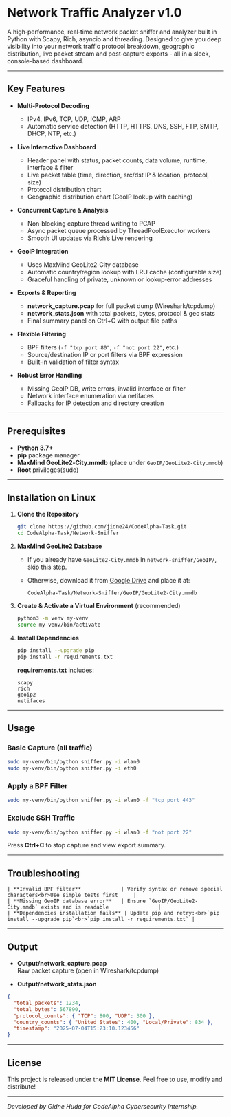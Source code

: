 # Network Traffic Analyzer v1.0

A high‑performance, real‑time network packet sniffer and analyzer built in Python with Scapy, Rich, asyncio and threading. Designed to give you deep visibility into your network traffic protocol breakdown, geographic distribution, live packet stream and post‑capture exports - all in a sleek, console-based dashboard.

---

## Key Features

* **Multi‑Protocol Decoding**

  * IPv4, IPv6, TCP, UDP, ICMP, ARP
  * Automatic service detection (HTTP, HTTPS, DNS, SSH, FTP, SMTP, DHCP, NTP, etc.)

* **Live Interactive Dashboard**

  * Header panel with status, packet counts, data volume, runtime, interface & filter
  * Live packet table (time, direction, src/dst IP & location, protocol, size)
  * Protocol distribution chart
  * Geographic distribution chart (GeoIP lookup with caching)

* **Concurrent Capture & Analysis**

  * Non‑blocking capture thread writing to PCAP
  * Async packet queue processed by ThreadPoolExecutor workers
  * Smooth UI updates via Rich’s Live rendering

* **GeoIP Integration**

  * Uses MaxMind GeoLite2‑City database
  * Automatic country/region lookup with LRU cache (configurable size)
  * Graceful handling of private, unknown or lookup‑error addresses

* **Exports & Reporting**

  * **network\_capture.pcap** for full packet dump (Wireshark/tcpdump)
  * **network\_stats.json** with total packets, bytes, protocol & geo stats
  * Final summary panel on Ctrl+C with output file paths

* **Flexible Filtering**

  * BPF filters (`-f "tcp port 80"`, `-f "not port 22"`, etc.)
  * Source/destination IP or port filters via BPF expression
  * Built‑in validation of filter syntax

* **Robust Error Handling**

  * Missing GeoIP DB, write errors, invalid interface or filter
  * Network interface enumeration via netifaces
  * Fallbacks for IP detection and directory creation

---

## Prerequisites

* **Python 3.7+**
* **pip** package manager
* **MaxMind GeoLite2‑City.mmdb** (place under `GeoIP/GeoLite2‑City.mmdb`)
* **Root** privileges(sudo)

---

## Installation on Linux

1. **Clone the Repository**

   ```bash
   git clone https://github.com/jidne24/CodeAlpha-Task.git
   cd CodeAlpha-Task/Network-Sniffer
   ```

2. **MaxMind GeoLite2 Database**

   * If you already have `GeoLite2-City.mmdb` in `network-sniffer/GeoIP/`, skip this step.
   * Otherwise, download it from [Google Drive](https://drive.google.com/file/d/1QIzOCBCYsc2mAnJSbZI--MWcXZ-YGfG9/view?usp=sharing) and place it at:

     ```
     CodeAlpha-Task/Network-Sniffer/GeoIP/GeoLite2-City.mmdb
     ```

3. **Create & Activate a Virtual Environment** (recommended)

   ```bash
   python3 -m venv my-venv
   source my-venv/bin/activate
   ```

4. **Install Dependencies**

   ```bash
   pip install --upgrade pip
   pip install -r requirements.txt
   ```

   **requirements.txt** includes:

   ```
   scapy
   rich
   geoip2
   netifaces
   ```

---

## Usage

### Basic Capture (all traffic)

```bash
sudo my-venv/bin/python sniffer.py -i wlan0
sudo my-venv/bin/python sniffer.py -i eth0
```

### Apply a BPF Filter

```bash
sudo my-venv/bin/python sniffer.py -i wlan0 -f "tcp port 443"
```

### Exclude SSH Traffic

```bash
sudo my-venv/bin/python sniffer.py -i wlan0 -f "not port 22"
```

Press **Ctrl+C** to stop capture and view export summary.

---

## Troubleshooting

````
| **Invalid BPF filter**             | Verify syntax or remove special characters<br>Use simple tests first     |
| **Missing GeoIP database error**   | Ensure `GeoIP/GeoLite2-City.mmdb` exists and is readable                |
| **Dependencies installation fails** | Update pip and retry:<br>`pip install --upgrade pip`<br>`pip install -r requirements.txt` |
````
---

## Output

- **Output/network_capture.pcap**  
Raw packet capture (open in Wireshark/tcpdump)

- **Output/network_stats.json**  
```json
{
  "total_packets": 1234,
  "total_bytes": 567890,
  "protocol_counts": { "TCP": 800, "UDP": 300 },
  "country_counts": { "United States": 400, "Local/Private": 834 },
  "timestamp": "2025-07-04T15:23:10.123456"
}
````

---


## License

This project is released under the **MIT License**.
Feel free to use, modify and distribute!

---

*Developed by Gidne Huda for CodeAlpha Cybersecurity Internship.*
